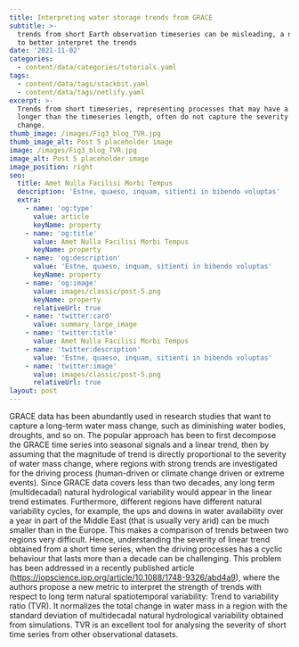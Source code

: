 ```yaml
---
title: Interpreting water storage trends from GRACE
subtitle: >-
  trends from short Earth observation timeseries can be misleading, a new metric
  to better interpret the trends
date: '2021-11-02'
categories:
  - content/data/categories/tutorials.yaml
tags:
  - content/data/tags/stackbit.yaml
  - content/data/tags/netlify.yaml
excerpt: >-
  Trends from short timeseries, representing processes that may have a cycle
  longer than the timeseries length, often do not capture the severity of
  change.
thumb_image: /images/Fig3_blog_TVR.jpg
thumb_image_alt: Post 5 placeholder image
image: /images/Fig3_blog_TVR.jpg
image_alt: Post 5 placeholder image
image_position: right
seo:
  title: Amet Nulla Facilisi Morbi Tempus
  description: 'Estne, quaeso, inquam, sitienti in bibendo voluptas'
  extra:
    - name: 'og:type'
      value: article
      keyName: property
    - name: 'og:title'
      value: Amet Nulla Facilisi Morbi Tempus
      keyName: property
    - name: 'og:description'
      value: 'Estne, quaeso, inquam, sitienti in bibendo voluptas'
      keyName: property
    - name: 'og:image'
      value: images/classic/post-5.png
      keyName: property
      relativeUrl: true
    - name: 'twitter:card'
      value: summary_large_image
    - name: 'twitter:title'
      value: Amet Nulla Facilisi Morbi Tempus
    - name: 'twitter:description'
      value: 'Estne, quaeso, inquam, sitienti in bibendo voluptas'
    - name: 'twitter:image'
      value: images/classic/post-5.png
      relativeUrl: true
layout: post
---
```

GRACE data has been abundantly used in research studies that want to capture a long-term water mass change, such as diminishing water bodies, droughts, and so on. The popular approach has been to first decompose the GRACE time series into seasonal signals and a linear trend, then by assuming that the magnitude of trend is directly proportional to the severity of water mass change, where regions with strong trends are investigated for the driving process (human-driven or climate change driven or extreme events). Since GRACE data covers less than two decades, any long term (multidecadal) natural hydrological variability would appear in the linear trend estimates. Furthermore, different regions have different natural variability cycles, for example, the ups and downs in water availability over a year in part of the Middle East (that is usually very arid) can be much smaller than in the Europe. This makes a comparison of trends between two regions very difficult. Hence, understanding the severity of linear trend obtained from a short time series, when the driving processes has a cyclic behaviour that lasts more than a decade
can be challenging. This problem has been addressed in a recently published article (<https://iopscience.iop.org/article/10.1088/1748-9326/abd4a9>), where the authors propose a new metric to interpret the strength of trends with respect to long term natural spatiotemporal variability: Trend to variability ratio (TVR). It normalizes the total change in water mass in a region with the standard deviation of multidecadal natural hydrological variability obtained from simulations. TVR is an excellent tool for analysing the severity of short time series from other observational datasets.
